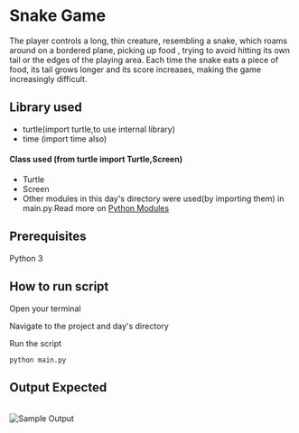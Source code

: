 # Snake Game
The player controls a long, thin creature, resembling a snake, which roams around on a bordered plane, picking up food , trying to avoid hitting its own tail or the edges of the playing area. Each time the snake eats a piece of food, its tail grows longer and its score increases, making the game increasingly difficult.

## Library used
- turtle(import turtle,to use internal library)
- time (import time also)
#### Class used (from turtle import Turtle,Screen)
- Turtle
- Screen
- Other modules in this day's directory were used(by importing them) in main.py.Read more on [Python Modules](https://www.w3schools.com/python/python_modules.asp)


## Prerequisites
Python 3

## How to run script
Open your terminal

Navigate to the project and day's directory

Run the script

`python main.py`

## Output Expected
<br><img src="https://github.com/ima-eky/100-days-of-code-course/blob/main/img/snake_game.png" title="Sample Output"/>

